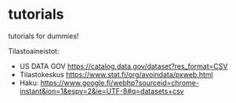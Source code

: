# tutorials
tutorials for dummies!

Tilastoaineistot: 

 *  US DATA GOV https://catalog.data.gov/dataset?res_format=CSV
 *  Tilastokeskus https://www.stat.fi/org/avoindata/pxweb.html
 *  Haku: https://www.google.fi/webhp?sourceid=chrome-instant&ion=1&espv=2&ie=UTF-8#q=datasets+csv
